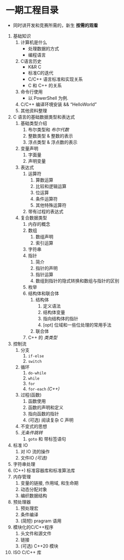 # 一期工程目录

- 同时讲开发和竞赛所需的，新生 **按需的观看**

1. 基础知识
    1. 计算机是什么
        - 处理数据的方式
        - 编程语言
    3. C语言历史
        - K&R C
        - 标准C的迭代
        - C/C++ 语言标准和实现关系
        - C 和 C++ 的关系
    4. 命令行使用
        - 以 PowerShell 为例.
    5. C/C++ 编译环境安装 && “HelloWorld”
    6. 其他资料整理
2. C 语言的基础数据类型和表达式
    1. 基础类型介绍
        1. 布尔类型和 *布尔代数*
        2. 整数类型 & 整数的表示
        3. 浮点类型 & 浮点数的表示
    2. 变量声明
        1. 字面量
        2. 声明变量
    4. 表达式
        1. 运算符
            1. 算数运算
            3. 比较和逻辑运算
            4. 位运算
            5. 条件运算符
            6. 其他特殊运算符
        3. 带有过程的表达式
    5. 复合数据类型
        1. 内存的概念
        2. 数组
            1. 数组声明
            2. 索引运算
        4. 字符串
        5. 指针
            1. 简介
            2. 指针的声明
            3. 指针运算
            4. 数组到指针的隐式转换和数组与指针的区别
        6. 枚举
        7. 结构体和联合体
            1. 结构体
                1. 定义语法
                2. 结构体变量
                3. 指向结构体的指针
                4. [opt] 位域和一些位处理的常用手法
            3. 联合体
        9. C++ 的 *类类型* 
3. 控制流
    1. 分支
        1. `if-else`
        2. `switch`
    2. 循环
        1. `do-while`
        2. `while`
        3. `for`
        4. `for-each` *(C++)*
    3. 过程(函数)
        1. 函数使用
        2. 函数的声明和定义
        3. 指向函数的指针
        4. (可选) 阅读复杂 C 声明
    4. 不变式的思想
    5. _无条件跳转_
        1. `goto` 和 带标签语句
4. 标准 IO
    1. 对 IO 流的操作
    2. 文件IO *(可选)*
5. 字符串处理
6. (C++) 标准容器库和标准算法库
7. 内存管理
    1. 变量的链接, 作用域, 和生命期
    8. 动态分配对象
    9. 编织数据结构
8. 预处理器
    1. 预处理宏
    2. 条件编译
    3. (简短) pragram 语用
11. 模块化的C/C++程序
    1. 头文件和源文件
    2. 链接
    3. (可选) C++20 模块
13. ISO C/C++ 库